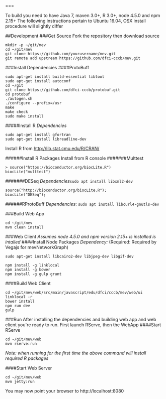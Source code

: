 ===

To build you need to have Java 7, maven 3.0+, R 3.0+, node 4.5.0 and npm 2.15+
The following instructions pertain to Ubuntu 16.04, OSX install procedure will slightly differ  

##Development
###Get Source
Fork the repository then download source
```
mkdir -p ~/git/mev
cd ~/git/mev
git clone https://github.com/yourusername/mev.git
git remote add upstream https://github.com/dfci-cccb/mev.git 
```
###Install Dependencies
####ProtoBuff
```
sudo apt-get install build-essential libtool
sudo apt-get install autoconf
cd ~/git
git clone https://github.com/dfci-cccb/protobuf.git
cd protobuf
./autogen.sh
./configure --prefix=/usr
make
make check
sudo make install
```

#####Install R
*Dependencies*
```
sudo apt-get install gfortran
sudo apt-get install libreadline-dev
```
Install R from http://lib.stat.cmu.edu/R/CRAN/ 


######Install R Packages
Install from R console
#######Multtest
```
> source("https://bioconductor.org/biocLite.R")
biocLite("multtest")
```
#######DESeq
*Dependencies*```sudo apt install libxml2-dev```
```
source("http://bioconductor.org/biocLite.R");
biocLite("DESeq");
```
######RProtoBuff
*Dependencies*:
```sudo apt install libcurl4-gnutls-dev```

###Build Web App
```
cd ~/git/mev
mvn clean install
```
###Web Client
*Assumes node 4.5.0 and npm version 2.15+ is installed is intalled*
####Install Node Packages
*Dependency:*
(Required: Required by Vegajs for mevNetworkGraph)
```
sudo apt-get install libcairo2-dev libjpeg-dev libgif-dev
```
```
npm install -g linklocal
npm install -g bower
npm install -g gulp grunt
```

####Build Web Client
```
cd ~/git/mev/web/src/main/javascript/edu/dfci/cccb/mev/web/ui
linklocal -r
bower install
npm run dev
gulp
```
###Run
After installing the dependencies and building web app and web client you're ready to run. First launch RServe, then the WebApp 
####Start RServe
```
cd ~/git/mev/web
mvn rserve:run
```
*Note: when running for the first time the above command will install required R packages*

####Start Web Server
```
cd ~/git/mev/web
mvn jetty:run
```
You may now point your browser to http://localhost:8080
